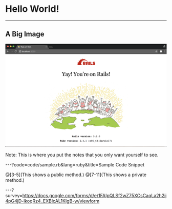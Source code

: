 # Hello World!

---

## A Big Image

![Rails](assets/image/rails_screenshot.png)

Note: This is where you put the notes that you only want yourself to see.

---?code=code/sample.rb&lang=ruby&title=Sample Code Snippet

@[3-5](This shows a public method.)
@[7-11](This shows a private method.)

---?survey=https://docs.google.com/forms/d/e/1FAIpQLSf2wZ75XCsCaqLa2h2ij4pG4jD-lkoqRz4_EXBIcAL1KIgB-w/viewform
